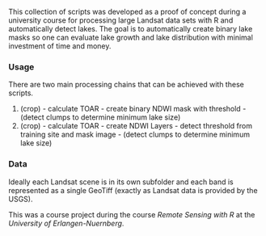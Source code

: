 This collection of scripts was developed as a proof of concept during a university course for processing large Landsat data sets with R and automatically detect lakes. The goal is to automatically create binary lake masks so one can evaluate
lake growth and lake distribution with minimal investment of time and money.

### Usage
There are two main processing chains that can be achieved with these scripts.

1. (crop) - calculate TOAR - create binary NDWI mask with threshold - (detect clumps to determine minimum lake size)
2. (crop) - calculate TOAR - create NDWI Layers - detect threshold from training site and mask image - (detect clumps to determine minimum lake size)

### Data
Ideally each Landsat scene is in its own subfolder and each band is represented as a single GeoTiff
(exactly as Landsat data is provided by the USGS).



This was a course project during the course *Remote Sensing with R* at the *University of Erlangen-Nuernberg*.
